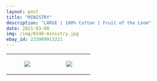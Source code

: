 ```yaml
---
layout: post
title: "MINISTRY"
description: "LARGE | 100% Cotton | Fruit of the Loom"
date: 2021-03-08
img: /img/0148-ministry.jpg
ebay_id: 233989913221
---
```




<table style="width:100%;"><tr><td style="vertical-align:top;">
      <figure class="tmblr-full" data-orig-height="2048" data-orig-width="1365" data-orig-src="https://concertshirts.netlify.app/shirts/0148/0148-01.jpg"><img src="https://64.media.tumblr.com/165794a9b1018e321e6ac8a51381ffa5/ccfac08b6408a026-05/s540x810/b676ec20c3c28224b8453dd03291ce9dbe293da0.jpg" data-orig-height="2048" data-orig-width="1365" data-orig-src="https://concertshirts.netlify.app/shirts/0148/0148-01.jpg"/></figure></td>
    <td style="vertical-align:top;">
      <figure class="tmblr-full" data-orig-height="2048" data-orig-width="1365" data-orig-src="https://concertshirts.netlify.app/shirts/0148/0148-02.jpg"><img src="https://64.media.tumblr.com/5d77ba1722e636847ca72055572d4788/ccfac08b6408a026-8e/s540x810/c2f972972dda3ef1068b5fd3455d64c8cf275dc5.jpg" data-orig-height="2048" data-orig-width="1365" data-orig-src="https://concertshirts.netlify.app/shirts/0148/0148-02.jpg"/></figure></td>
  </tr></table>

